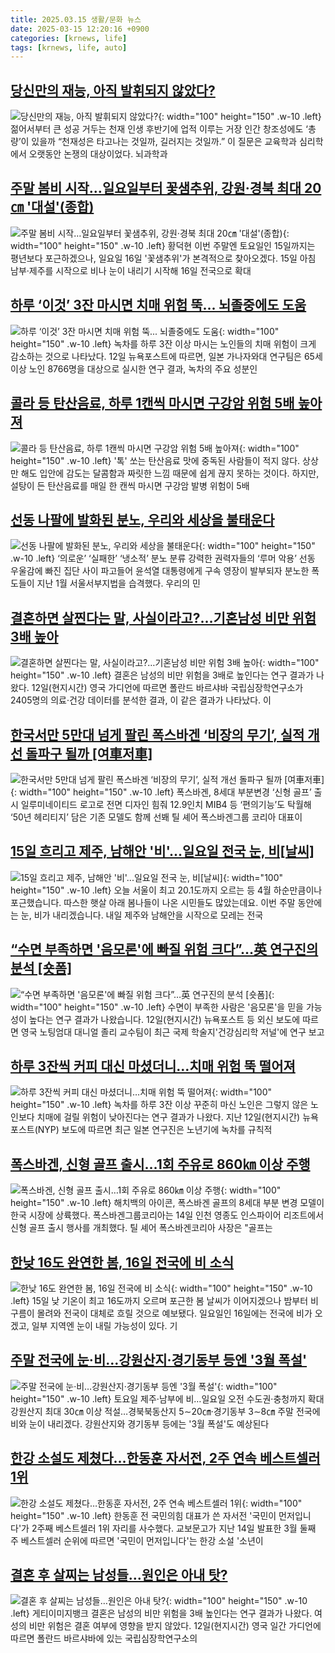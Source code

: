 ```yaml
---
title: 2025.03.15 생활/문화 뉴스
date: 2025-03-15 12:20:16 +0900
categories: [krnews, life]
tags: [krnews, life, auto]
---
```

## [당신만의 재능, 아직 발휘되지 않았다?](https://n.news.naver.com/mnews/article/081/0003525066)

![당신만의 재능, 아직 발휘되지 않았다?](https://mimgnews.pstatic.net/image/origin/081/2025/03/14/3525066.jpg?type=nf220_150){: width="100" height="150" .w-10 .left}
젊어서부터 큰 성공 거두는 천재 인생 후반기에 업적 이루는 거장 인간 창조성에도 ‘총량’이 있을까 “천재성은 타고나는 것일까, 길러지는 것일까.” 이 질문은 교육학과 심리학에서 오랫동안 논쟁의 대상이었다. 뇌과학과

## [주말 봄비 시작…일요일부터 꽃샘추위, 강원·경북 최대 20㎝ '대설'(종합)](https://n.news.naver.com/mnews/article/421/0008131208)

![주말 봄비 시작…일요일부터 꽃샘추위, 강원·경북 최대 20㎝ '대설'(종합)](https://mimgnews.pstatic.net/image/origin/421/2025/03/14/8131208.jpg?type=nf220_150){: width="100" height="150" .w-10 .left}
황덕현 이번 주말엔 토요일인 15일까지는 평년보다 포근하겠으나, 일요일 16일 '꽃샘추위'가 본격적으로 찾아오겠다. 15일 아침 남부·제주를 시작으로 비나 눈이 내리기 시작해 16일 전국으로 확대

## [하루 ‘이것’ 3잔 마시면 치매 위험 뚝... 뇌졸중에도 도움](https://n.news.naver.com/mnews/article/023/0003893469)

![하루 ‘이것’ 3잔 마시면 치매 위험 뚝... 뇌졸중에도 도움](https://mimgnews.pstatic.net/image/origin/023/2025/03/14/3893469.jpg?type=nf220_150){: width="100" height="150" .w-10 .left}
녹차를 하루 3잔 이상 마시는 노인들의 치매 위험이 크게 감소하는 것으로 나타났다. 12일 뉴욕포스트에 따르면, 일본 가나자와대 연구팀은 65세 이상 노인 8766명을 대상으로 실시한 연구 결과, 녹차의 주요 성분인

## [콜라 등 탄산음료, 하루 1캔씩 마시면 구강암 위험 5배 높아져](https://n.news.naver.com/mnews/article/029/0002941256)

![콜라 등 탄산음료, 하루 1캔씩 마시면 구강암 위험 5배 높아져](https://mimgnews.pstatic.net/image/origin/029/2025/03/14/2941256.jpg?type=nf220_150){: width="100" height="150" .w-10 .left}
'톡' 쏘는 탄산음료 맛에 중독된 사람들이 적지 않다. 상상만 해도 입안에 감도는 달콤함과 짜릿한 느낌 때문에 쉽게 끊지 못하는 것이다. 하지만, 설탕이 든 탄산음료를 매일 한 캔씩 마시면 구강암 발병 위험이 5배

## [선동 나팔에 발화된 분노, 우리와 세상을 불태운다](https://n.news.naver.com/mnews/article/081/0003525069)

![선동 나팔에 발화된 분노, 우리와 세상을 불태운다](https://mimgnews.pstatic.net/image/origin/081/2025/03/14/3525069.jpg?type=nf220_150){: width="100" height="150" .w-10 .left}
‘의로운’ ‘실패한’ ‘냉소적’ 분노 분류 강력한 권력자들의 ‘루머 악용’ 선동 우울감에 빠진 집단 사이 파고들어 윤석열 대통령에게 구속 영장이 발부되자 분노한 폭도들이 지난 1월 서울서부지법을 습격했다. 우리의 민

## [결혼하면 살찐다는 말, 사실이라고?…기혼남성 비만 위험 3배 높아](https://n.news.naver.com/mnews/article/009/0005458633)

![결혼하면 살찐다는 말, 사실이라고?…기혼남성 비만 위험 3배 높아](https://mimgnews.pstatic.net/image/origin/009/2025/03/14/5458633.jpg?type=nf220_150){: width="100" height="150" .w-10 .left}
결혼은 남성의 비만 위험을 3배로 높인다는 연구 결과가 나왔다. 12일(현지시간) 영국 가디언에 따르면 폴란드 바르샤바 국립심장학연구소가 2405명의 의료·건강 데이터를 분석한 결과, 이 같은 결과가 나타났다. 이

## [한국서만 5만대 넘게 팔린 폭스바겐 ‘비장의 무기’, 실적 개선 돌파구 될까 [여車저車]](https://n.news.naver.com/mnews/article/016/0002442360)

![한국서만 5만대 넘게 팔린 폭스바겐 ‘비장의 무기’, 실적 개선 돌파구 될까 [여車저車]](https://mimgnews.pstatic.net/image/origin/016/2025/03/14/2442360.jpg?type=nf220_150){: width="100" height="150" .w-10 .left}
폭스바겐, 8세대 부분변경 ‘신형 골프’ 출시 일루미네이티드 로고로 전면 디자인 힘줘 12.9인치 MIB4 등 ‘편의기능’도 탁월해 ‘50년 헤리티지’ 담은 기존 모델도 함께 선봬 틸 셰어 폭스바겐그룹 코리아 대표이

## [15일 흐리고 제주, 남해안 '비'...일요일 전국 눈, 비[날씨]](https://n.news.naver.com/mnews/article/448/0000513877)

![15일 흐리고 제주, 남해안 '비'...일요일 전국 눈, 비[날씨]](https://mimgnews.pstatic.net/image/origin/448/2025/03/14/513877.jpg?type=nf220_150){: width="100" height="150" .w-10 .left}
오늘 서울이 최고 20.1도까지 오르는 등 4월 하순만큼이나 포근했습니다. 따스한 햇살 아래 봄나들이 나온 시민들도 많았는데요. 이번 주말 동안에는 눈, 비가 내리겠습니다. 내일 제주와 남해안을 시작으로 모레는 전국

## [“수면 부족하면 '음모론'에 빠질 위험 크다”…英 연구진의 분석 [숏폼]](https://n.news.naver.com/mnews/article/030/0003293345)

![“수면 부족하면 '음모론'에 빠질 위험 크다”…英 연구진의 분석 [숏폼]](https://mimgnews.pstatic.net/image/origin/030/2025/03/14/3293345.jpg?type=nf220_150){: width="100" height="150" .w-10 .left}
수면이 부족한 사람은 '음모론'을 믿을 가능성이 높다는 연구 결과가 나왔습니다. 12일(현지시간) 뉴욕포스트 등 외신 보도에 따르면 영국 노팅엄대 대니얼 졸리 교수팀이 최근 국제 학술지'건강심리학 저널'에 연구 보고

## [하루 3잔씩 커피 대신 마셨더니…치매 위험 뚝 떨어져](https://n.news.naver.com/mnews/article/277/0005560997)

![하루 3잔씩 커피 대신 마셨더니…치매 위험 뚝 떨어져](https://mimgnews.pstatic.net/image/origin/277/2025/03/14/5560997.jpg?type=nf220_150){: width="100" height="150" .w-10 .left}
녹차를 하루 3잔 이상 꾸준히 마신 노인은 그렇지 않은 노인보다 치매에 걸릴 위험이 낮아진다는 연구 결과가 나왔다. 지난 12일(현지시간) 뉴욕포스트(NYP) 보도에 따르면 최근 일본 연구진은 노년기에 녹차를 규칙적

## [폭스바겐, 신형 골프 출시…1회 주유로 860㎞ 이상 주행](https://n.news.naver.com/mnews/article/277/0005560979)

![폭스바겐, 신형 골프 출시…1회 주유로 860㎞ 이상 주행](https://mimgnews.pstatic.net/image/origin/277/2025/03/14/5560979.jpg?type=nf220_150){: width="100" height="150" .w-10 .left}
해치백의 아이콘, 폭스바겐 골프의 8세대 부분 변경 모델이 한국 시장에 상륙했다. 폭스바겐그룹코리아는 14일 인천 영종도 인스파이어 리조트에서 신형 골프 출시 행사를 개최했다. 틸 셰어 폭스바겐코리아 사장은 "골프는

## [한낮 16도 완연한 봄, 16일 전국에 비 소식](https://n.news.naver.com/mnews/article/015/0005106257)

![한낮 16도 완연한 봄, 16일 전국에 비 소식](https://mimgnews.pstatic.net/image/origin/015/2025/03/14/5106257.jpg?type=nf220_150){: width="100" height="150" .w-10 .left}
15일 낮 기온이 최고 16도까지 오르며 포근한 봄 날씨가 이어지겠으나 밤부터 비구름이 몰려와 전국이 대체로 흐릴 것으로 예보됐다. 일요일인 16일에는 전국에 비가 오겠고, 일부 지역엔 눈이 내릴 가능성이 있다. 기

## [주말 전국에 눈·비…강원산지·경기동부 등엔 '3월 폭설'](https://n.news.naver.com/mnews/article/001/0015266398)

![주말 전국에 눈·비…강원산지·경기동부 등엔 '3월 폭설'](https://mimgnews.pstatic.net/image/origin/001/2025/03/14/15266398.jpg?type=nf220_150){: width="100" height="150" .w-10 .left}
토요일 제주·남부에 비…일요일 오전 수도권·충청까지 확대 강원산지 최대 30㎝ 이상 적설…경북북동산지 5∼20㎝·경기동부 3∼8㎝ 주말 전국에 비와 눈이 내리겠다. 강원산지와 경기동부 등에는 '3월 폭설'도 예상된다

## [한강 소설도 제쳤다…한동훈 자서전, 2주 연속 베스트셀러 1위](https://n.news.naver.com/mnews/article/008/0005166151)

![한강 소설도 제쳤다…한동훈 자서전, 2주 연속 베스트셀러 1위](https://mimgnews.pstatic.net/image/origin/008/2025/03/15/5166151.jpg?type=nf220_150){: width="100" height="150" .w-10 .left}
한동훈 전 국민의힘 대표가 쓴 자서전 '국민이 먼저입니다'가 2주째 베스트셀러 1위 자리를 사수했다. 교보문고가 지난 14일 발표한 3월 둘째 주 베스트셀러 순위에 따르면 '국민이 먼저입니다'는 한강 소설 '소년이

## [결혼 후 살찌는 남성들…원인은 아내 탓?](https://n.news.naver.com/mnews/article/022/0004018887)

![결혼 후 살찌는 남성들…원인은 아내 탓?](https://mimgnews.pstatic.net/image/origin/022/2025/03/14/4018887.jpg?type=nf220_150){: width="100" height="150" .w-10 .left}
게티이미지뱅크 결혼은 남성의 비만 위험을 3배 높인다는 연구 결과가 나왔다. 여성의 비만 위험은 결혼 여부에 영향을 받지 않았다. 12일(현지시간) 영국 일간 가디언에 따르면 폴란드 바르샤바에 있는 국립심장학연구소의

